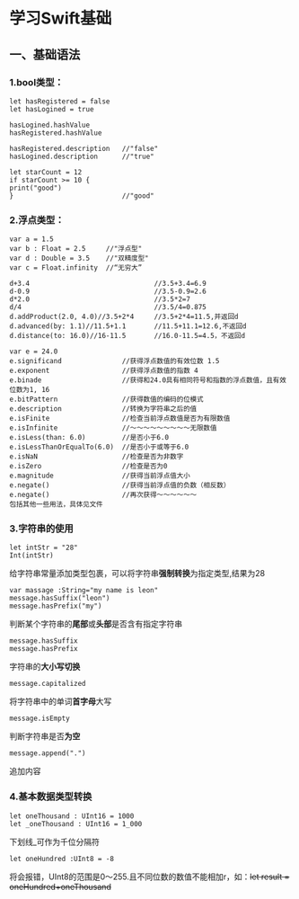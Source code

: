 # 学习Swift基础
## 一、基础语法 

### 1.bool类型：

```
let hasRegistered = false 
let hasLogined = true

hasLogined.hashValue
hasRegistered.hashValue

hasRegistered.description   //"false"
hasLogined.description      //"true"

let starCount = 12
if starCount >= 10 {
print("good")
}                           //"good"
```

### 2.浮点类型：

```
var a = 1.5
var b : Float = 2.5     //"浮点型"
var d : Double = 3.5    //"双精度型"
var c = Float.infinity  //“无穷大”

d+3.4                               //3.5+3.4=6.9
d-0.9                               //3.5-0.9=2.6
d*2.0                               //3.5*2=7
d/4                                 //3.5/4=0.875
d.addProduct(2.0, 4.0)//3.5+2*4     //3.5+2*4=11.5,并返回d
d.advanced(by: 1.1)//11.5+1.1       //11.5+11.1=12.6,不返回d
d.distance(to: 16.0)//16-11.5       //16.0-11.5=4.5，不返回d

var e = 24.0
e.significand               //获得浮点数值的有效位数 1.5
e.exponent                  //获得浮点数值的指数 4
e.binade                    //获得和24.0具有相同符号和指数的浮点数值，且有效位数为1, 16
e.bitPattern                //获得数值的编码的位模式
e.description               //转换为字符串之后的值
e.isFinite                  //检查当前浮点数值是否为有限数值
e.isInfinite                //～～～～～～～～～无限数值
e.isLess(than: 6.0)         //是否小于6.0
e.isLessThanOrEqualTo(6.0)  //是否小于或等于6.0
e.isNaN                     //检查是否为非数字
e.isZero                    //检查是否为0
e.magnitude                 //获得当前浮点值大小
e.negate()                  //获得当前浮点值的负数（相反数）
e.negate()                  //再次获得～～～～～～
包括其他一些用法，具体见文件
```

### 3.字符串的使用

```
let intStr = "28"
Int(intStr)
```
给字符串常量添加类型包裹，可以将字符串**强制转换**为指定类型,结果为28
```
var massage :String="my name is leon"
message.hasSuffix("leon")
message.hasPrefix("my")
```
判断某个字符串的**尾部**或**头部**是否含有指定字符串
```
message.hasSuffix
message.hasPrefix
```
字符串的**大小写切换**
```
message.capitalized
```
将字符串中的单词**首字母**大写
```
message.isEmpty
```
判断字符串是否**为空**
```
message.append(".")
```
追加内容


### 4.基本数据类型转换

```
let oneThousand : UInt16 = 1000
let _oneThousand : UInt16 = 1_000
```
下划线_可作为千位分隔符
```
let oneHundred :UInt8 = -8
```
将会报错，UInt8的范围是0～255.且不同位数的数值不能相加r，如：~~let result = oneHundred+oneThousand~~
```

```
